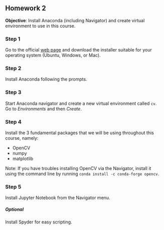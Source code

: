 ## Homework 2
**Objective**: Install Anaconda (including Navigator) and create virtual environment to use in this course.

### Step 1
Go to the official [web page](https://www.anaconda.com/products/individual#linux) and download the installer suitable for your operating system (Ubuntu, Windows, or Mac).

### Step 2
Install Anaconda following the prompts.

### Step 3
Start Anaconda navigator and create a new virtual environment called `cv`. Go to *Environments* and then *Create*.

### Step 4
Install the 3 fundamental packages that we will be using throughout this course, namely:
* OpenCV
* numpy
* matplotlib

Note: If you have troubles installing OpenCV via the Navigator, install it using the command line by running `conda install -c conda-forge opencv`.

### Step 5
Install Jupyter Notebook from the Navigator menu.

##### Optional
Install Spyder for easy scripting.
